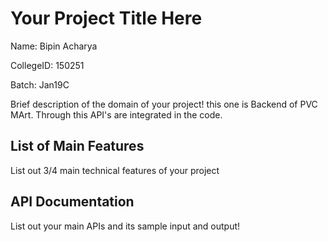 # Your Project Title Here
Name: Bipin Acharya	

CollegeID: 150251

Batch: Jan19C

Brief description of the domain of your project! this one is Backend of PVC MArt. Through this API's are integrated in the code.

## List of Main Features
List out 3/4 main technical features of your project

## API Documentation
List out your main APIs and its sample input and output!

